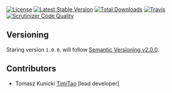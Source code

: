 [![License](https://poser.pugx.org/aggrego/fragmented-data-board/license.svg)](https://packagist.org/packages/aggrego/fragmented-data-board)
[![Latest Stable Version](https://poser.pugx.org/aggrego/fragmented-data-board/v/stable.svg)](https://packagist.org/packages/aggrego/fragmented-data-board)
[![Total Downloads](https://poser.pugx.org/aggrego/fragmented-data-board/downloads.svg)](https://packagist.org/packages/aggrego/fragmented-data-board)
[![Travis](https://travis-ci.org/Aggrego/FragmentedDataBoard.svg?branch=master)](https://travis-ci.org/Aggrego/FragmentedDataBoard/builds)
[![Scrutinizer Code Quality](https://scrutinizer-ci.com/g/Aggrego/FragmentedDataBoard/badges/quality-score.png?b=master)](https://scrutinizer-ci.com/g/Aggrego/FragmentedDataBoard?branch=master)

## Versioning
 
Staring version ``1.0.0``, will follow [Semantic Versioning v2.0.0](http://semver.org/spec/v2.0.0.html).

## Contributors

* Tomasz Kunicki [TimiTao](http://github.com/timiTao) [lead developer]